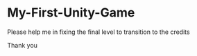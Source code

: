 # My-First-Unity-Game
Please help me in fixing the final level to transition to the credits

Thank you
